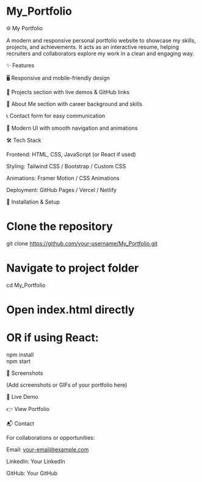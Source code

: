 ﻿# My_Portfolio

🌐 My Portfolio

A modern and responsive personal portfolio website to showcase my skills, projects, and achievements. It acts as an interactive resume, helping recruiters and collaborators explore my work in a clean and engaging way.

✨ Features

🖥️ Responsive and mobile-friendly design

📂 Projects section with live demos & GitHub links

🧑 About Me section with career background and skills

📞 Contact form for easy communication

🎨 Modern UI with smooth navigation and animations

🛠️ Tech Stack

Frontend: HTML, CSS, JavaScript (or React if used)

Styling: Tailwind CSS / Bootstrap / Custom CSS

Animations: Framer Motion / CSS Animations

Deployment: GitHub Pages / Vercel / Netlify

🚀 Installation & Setup
# Clone the repository
git clone https://github.com/your-username/My_Portfolio.git  

# Navigate to project folder
cd My_Portfolio  

# Open index.html directly 
# OR if using React:
npm install  
npm start  

📸 Screenshots

(Add screenshots or GIFs of your portfolio here)

🔗 Live Demo

👉 View Portfolio 

📬 Contact

For collaborations or opportunities:

Email: your-email@example.com

LinkedIn: Your LinkedIn

GitHub: Your GitHub
